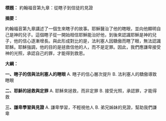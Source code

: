 **標題：** 約翰福音第九章：從瞎子到信徒的見證

**摘要：**

約翰福音第九章講述了一個生來瞎子的故事。耶穌醫治了他的瞎眼，並向他顯明自己是神的兒子。這個瞎子從一開始相信耶穌能治好他，到後來認識耶穌是神的兒子，他的信心逐漸增長。與此形成對比的是，法利塞人因驕傲而瞎了眼，無法認識耶穌。耶穌強調，他的目的是拯救信他的人，而不是定罪。因此，我們應謙卑接受神的光照，承認自己的罪，才能得到救恩。

**大綱：**

**一、瞎子的信與法利塞人的瞎眼**
    A. 瞎子的信心層次提升
    B. 法利塞人的驕傲導致瞎眼

**二、耶穌的拯救與定罪**
    A. 耶穌來拯救，而非定罪
    B. 接受光照，承認罪，才能得救

**三、謙卑學習與見證**
    A. 謙卑學習，不輕視他人
    B. 弟兄姊妹的見證，幫助我們謙卑